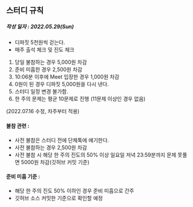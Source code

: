 ## 스터디 규칙
##### 작성 일자 : 2022.05.29(Sun)

* 디파짓 5천원씩 걷는다.  
* 매주 출석 체크 및 진도 체크

1. 당일 불참하는 경우 5,000원 차감
2. 준비 미흡한 경우 2,500원 차감
3. 10:06분 이후에 Meet 입장한 경우 1,000원 차감
4. 0원이 된 경우 디파짓 5,000원을 다시 낸다.
5. 스터디 일정 변경 불가함.
6. 한 주의 문제는 평균 10문제로 진행 (11문제 이상인 경우 없음)

(2022.07.16 수정, 차주부터 적용)
#### 불참 관련 :
- 사전 불참은 스터디 전에 단체톡에 얘기한다. 
- 사전 불참하는 경우 2,500원 차감
- 사전 불참 시 해당 한 주의 진도의 50% 이상 일요일 저녁 23:59분까지 문제 못풀면 5000원 차감(깃허브 커밋 기준)

#### 준비 미흡 기준 : 
- 해당 한 주의 진도 50% 이하인 경우 준비 미흡으로 간주
- 깃허브 소스 커밋한 기준으로 확인할 예정
